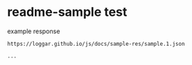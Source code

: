 # readme-sample test

example response 

```
https://loggar.github.io/js/docs/sample-res/sample.1.json

...
